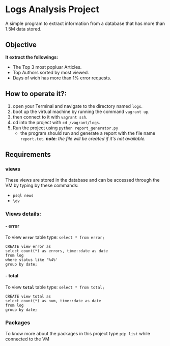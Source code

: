 # Logs Analysis Project
A simple program to extract information from a database that has more than 1.5M data stored.

## Objective
**It extract the followings:**
- The Top 3 most popluar Articles.
- Top Authors sorted by most viewed.
- Days of wich has more than 1% error requests.

## How to operate it?:

1. open your Terminal and navigate to the directory named `logs`.
2. boot up the virtual machine by running the command `vagrant up`.
3. then connect to it with `vagrant ssh`.
4. cd into the project with `cd /vagrant/logs`.
5. Run the project using `python report_generator.py`
	- the program should run and generate a report with the file name `report.txt`.
	_**note**: the file will be created if it's not available._


## Requirements
### views
These views are stored in the database and can be accessed through the VM by typing by these commands:
- `psql news`
- `\dv`

### Views details:
#### - error
To view **`error`** table type: `select * from error;`
```
CREATE view error as
select count(*) as errors, time::date as date
from log
where status like '%4%'
group by date;
```

#### - total
To view **`total`** table type: `select * from total;`
```
CREATE view total as
select count(*) as num, time::date as date
from log
group by date;
```
### Packages
To know more about the packages in this project type `pip list` while connected to the VM

